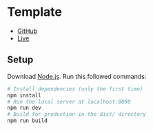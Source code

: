 # Template

- [GitHub](https://github.com/ayman-benammour/template-webpack)
- [Live](https://website-god-of-war.vercel.app)

## Setup
Download [Node.js](https://nodejs.org/en/download/).
Run this followed commands:

``` bash
# Install dependencies (only the first time)
npm install
# Run the local server at localhost:8080
npm run dev
# Build for production in the dist/ directory
npm run build
```